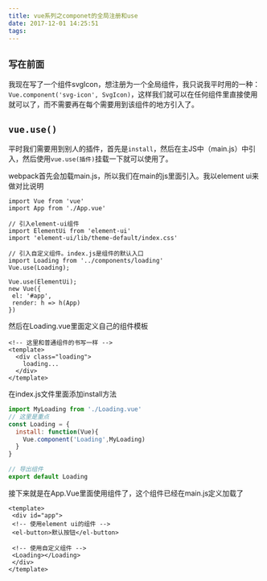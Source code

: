 ```yaml
---
title: vue系列之componet的全局注册和use
date: 2017-12-01 14:25:51
tags:
---
```


## `写在前面`

我现在写了一个组件svgIcon，想注册为一个全局组件，我只说我平时用的一种：`Vue.component('svg-icon', SvgIcon)`，这样我们就可以在任何组件里直接使用就可以了，而不需要再在每个需要用到该组件的地方引入了。



## `vue.use()`

平时我们需要用到别人的插件，首先是`install`，然后在主JS中（main.js）中引入，然后使用`vue.use(插件)`挂载一下就可以使用了。

webpack首先会加载main.js，所以我们在main的js里面引入。我以element ui来做对比说明

```vue
import Vue from 'vue'
import App from './App.vue'
 
// 引入element-ui组件
import ElementUi from 'element-ui'
import 'element-ui/lib/theme-default/index.css'
 
// 引入自定义组件。index.js是组件的默认入口
import Loading from '../components/loading'
Vue.use(Loading);
 
Vue.use(ElementUi);
new Vue({
 el: '#app',
 render: h => h(App)
})
```

然后在Loading.vue里面定义自己的组件模板

```vue
<!-- 这里和普通组件的书写一样 -->
<template>
  <div class="loading">
    loading...
  </div>
</template>
```

在index.js文件里面添加install方法

```javascript
import MyLoading from './Loading.vue'
// 这里是重点
const Loading = {
  install: function(Vue){
    Vue.component('Loading',MyLoading)
  }
}
 
// 导出组件
export default Loading
```

接下来就是在App.Vue里面使用组件了，这个组件已经在main.js定义加载了

```vue
<template>
 <div id="app">
 <!-- 使用element ui的组件 -->
 <el-button>默认按钮</el-button>
 
 <!-- 使用自定义组件 -->
 <Loading></Loading>
 </div>
</template>
```


